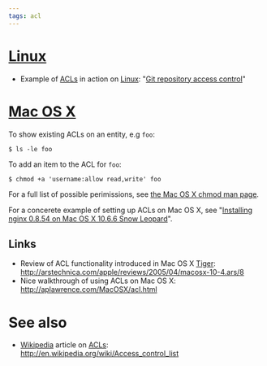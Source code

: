 ```yaml
---
tags: acl
---
```


# [Linux](/wiki/Linux)

-   Example of [ACLs](/wiki/ACLs) in action on [Linux](/wiki/Linux): "[Git repository access control](/wiki/Git_repository_access_control)"

# [Mac OS X](/wiki/Mac_OS_X)

To show existing ACLs on an entity, e.g `foo`:

```shell
$ ls -le foo
```

To add an item to the ACL for `foo`:

```shell
$ chmod +a 'username:allow read,write' foo
```

For a full list of possible perimissions, see [the Mac OS X chmod man page](http://developer.apple.com/library/mac/#documentation/Darwin/Reference/ManPages/man1/chmod.1.html).

For a concerete example of setting up ACLs on Mac OS X, see "[Installing nginx 0.8.54 on Mac OS X 10.6.6 Snow Leopard](/wiki/Installing_nginx_0.8.54_on_Mac_OS_X_10.6.6_Snow_Leopard)".

## Links

-   Review of ACL functionality introduced in Mac OS X [Tiger](/wiki/Tiger): <http://arstechnica.com/apple/reviews/2005/04/macosx-10-4.ars/8>
-   Nice walkthrough of using ACLs on Mac OS X: <http://aplawrence.com/MacOSX/acl.html>

# See also

-   [Wikipedia](/wiki/Wikipedia) article on [ACLs](/wiki/ACLs): <http://en.wikipedia.org/wiki/Access_control_list>


